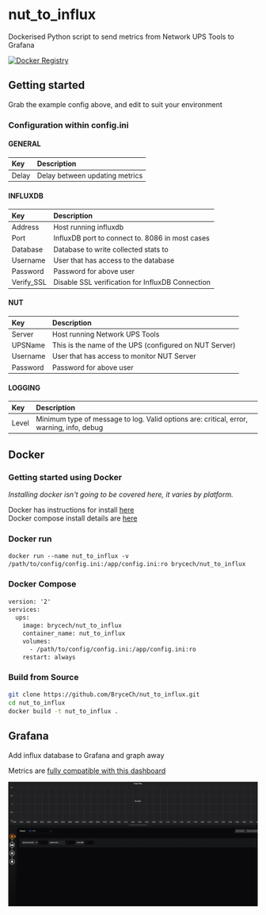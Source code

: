 # nut_to_influx
Dockerised Python script to send metrics from Network UPS Tools to Grafana

[![Docker Registry](https://dockeri.co/image/brycech/nightscout-docker)](https://hub.docker.com/r/brycech/nut_to_influx)

## Getting started

Grab the example config above, and edit to suit your environment

### Configuration within config.ini

#### GENERAL
|Key            |Description                                                                                                         |
|:--------------|:-------------------------------------------------------------------------------------------------------------------|
|Delay          |Delay between updating metrics                                                                                      |
#### INFLUXDB
|Key            |Description                                                                                                         |
|:--------------|:-------------------------------------------------------------------------------------------------------------------|
|Address        |Host running influxdb                                                                                               |
|Port           |InfluxDB port to connect to.  8086 in most cases                                                                    |
|Database       |Database to write collected stats to                                                                                |
|Username       |User that has access to the database                                                                                |
|Password       |Password for above user                                                                                             |
|Verify_SSL     |Disable SSL verification for InfluxDB Connection                                                                    |
#### NUT
|Key            |Description                                                                                                         |
|:--------------|:-------------------------------------------------------------------------------------------------------------------|
|Server         |Host running Network UPS Tools                                                                                      |
|UPSName        |This is the name of the UPS (configured on NUT Server)                                                              |
|Username       |User that has access to monitor NUT Server                                                                          |
|Password       |Password for above user                                                                                             |
#### LOGGING
|Key            |Description                                                                                                         |
|:--------------|:-------------------------------------------------------------------------------------------------------------------|
|Level          |Minimum type of message to log.  Valid options are: critical, error, warning, info, debug                           |

## Docker

### Getting started using Docker

*Installing docker isn't going to be covered here, it varies by platform.*

Docker has instructions for install [here](https://docs.docker.com/engine/install/)<br>
Docker compose install details are [here](https://docs.docker.com/compose/install/)

### Docker run

```
docker run --name nut_to_influx -v /path/to/config/config.ini:/app/config.ini:ro brycech/nut_to_influx

```
### Docker Compose

```
version: '2'
services:
  ups:
    image: brycech/nut_to_influx
    container_name: nut_to_influx
    volumes:
      - /path/to/config/config.ini:/app/config.ini:ro
    restart: always
```

### Build from Source

```bash
git clone https://github.com/BryceCh/nut_to_influx.git
cd nut_to_influx
docker build -t nut_to_influx .
```

## Grafana

Add influx database to Grafana and graph away

Metrics are [fully compatible with this dashboard](https://grafana.com/grafana/dashboards/10914)

![](grafana.gif)
